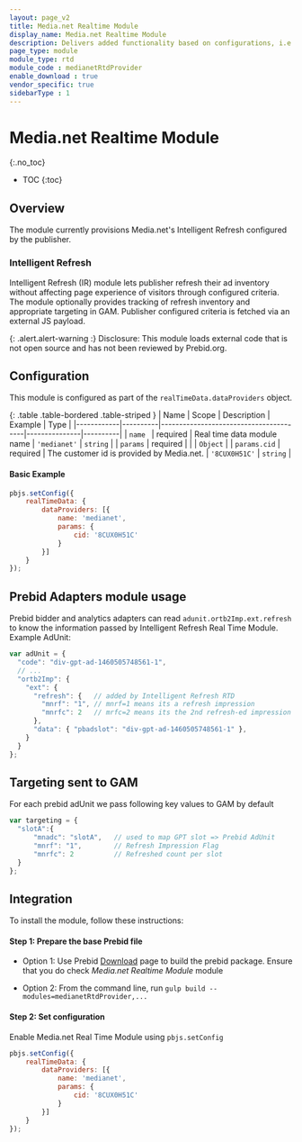 ```yaml
---
layout: page_v2
title: Media.net Realtime Module
display_name: Media.net Realtime Module
description: Delivers added functionality based on configurations, i.e. refresh, viewability, etc.
page_type: module
module_type: rtd
module_code : medianetRtdProvider
enable_download : true
vendor_specific: true
sidebarType : 1
---
```


# Media.net Realtime Module
{:.no_toc}

* TOC 
{:toc}

## Overview

The module currently provisions Media.net's Intelligent Refresh configured by the publisher.

### Intelligent Refresh

Intelligent Refresh (IR) module lets publisher refresh their ad inventory without affecting page experience of visitors through configured criteria. The module optionally provides tracking of refresh inventory and appropriate targeting in GAM. Publisher configured criteria is fetched via an external JS payload.

{: .alert.alert-warning :}
Disclosure: This module loads external code that is not open source and has not been reviewed by Prebid.org.

## Configuration

This module is configured as part of the `realTimeData.dataProviders` object.

{: .table .table-bordered .table-striped }
| Name       | Scope    | Description                            | Example       | Type     |
|------------|----------|----------------------------------------|---------------|----------|
| `name `     | required | Real time data module name | `'medianet'`   | `string` |
| `params`      | required |  | | `Object` |
| `params.cid`      | required | The customer id is provided by Media.net. | `'8CUX0H51C'` | `string` |

#### Basic Example

```javascript
pbjs.setConfig({
    realTimeData: {
        dataProviders: [{
            name: 'medianet',
            params: {
                cid: '8CUX0H51C'
            }
        }]
    }
});
```

## Prebid Adapters module usage

Prebid bidder and analytics adapters can read `adunit.ortb2Imp.ext.refresh` to know the information passed by Intelligent Refresh Real Time Module. Example AdUnit:

```javascript
var adUnit = {
  "code": "div-gpt-ad-1460505748561-1",
  // ...
  "ortb2Imp": {
    "ext": {
      "refresh": {   // added by Intelligent Refresh RTD
        "mnrf": "1", // mnrf=1 means its a refresh impression
        "mnrfc": 2   // mrfc=2 means its the 2nd refresh-ed impression
      },
      "data": { "pbadslot": "div-gpt-ad-1460505748561-1" },
    }
  }
};
```

## Targeting sent to GAM

For each prebid adUnit we pass following key values to GAM by default

```javascript
var targeting = {
  "slotA":{
      "mnadc": "slotA",   // used to map GPT slot => Prebid AdUnit
      "mnrf": "1",        // Refresh Impression Flag
      "mnrfc": 2          // Refreshed count per slot
  }
};
```

## Integration
To install the module, follow these instructions:

#### Step 1: Prepare the base Prebid file

- Option 1: Use Prebid [Download](/download.html) page to build the prebid package. Ensure that you do check *Media.net Realtime Module* module

- Option 2: From the command line, run `gulp build --modules=medianetRtdProvider,...`

#### Step 2: Set configuration

Enable Media.net Real Time Module using `pbjs.setConfig`

```javascript
pbjs.setConfig({
    realTimeData: {
        dataProviders: [{
            name: 'medianet',
            params: {
                cid: '8CUX0H51C'
            }
        }]
    }
});
```

